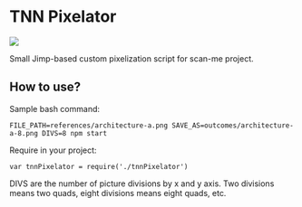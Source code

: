 # TNN Pixelator

![](https://github.com/vladimirshlygin/tnn-pixelator/blob/master/sample.jpg)

Small Jimp-based custom pixelization script for scan-me project.

## How to use?

Sample bash command:

`FILE_PATH=references/architecture-a.png SAVE_AS=outcomes/architecture-a-8.png DIVS=8 npm start`

Require in your project:

`var tnnPixelator = require('./tnnPixelator')`

DIVS are the number of picture divisions by x and y axis. Two divisions means two quads, eight divisions means eight quads, etc.
